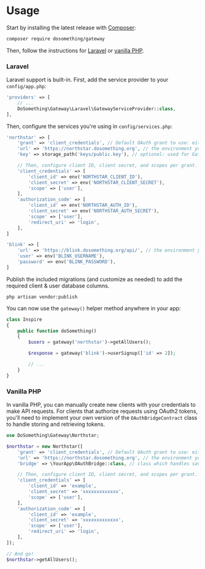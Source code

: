 # Usage

Start by installing the latest release with [Composer](https://getcomposer.org):

```sh
composer require dosomething/gateway
```

Then, follow the instructions for [Laravel](#Laravel) or [vanilla PHP](#Vanilla-PHP).

### Laravel

Laravel support is built-in. First, add the service provider to your `config/app.php`:

```php
'providers' => [
    // ...
    DoSomething\Gateway\Laravel\GatewayServiceProvider::class,
],
```

Then, configure the services you're using in `config/services.php`:

```php
'northstar' => [
    'grant' => 'client_credentials', // Default OAuth grant to use: either 'authorization_code' or 'client_credentials'
    'url' => 'https://northstar.dosomething.org', // the environment you want to connect to
    'key' => storage_path('keys/public.key'), // optional: used for Gateway server middleware

    // Then, configure client ID, client secret, and scopes per grant.
    'client_credentials' => [
        'client_id' => env('NORTHSTAR_CLIENT_ID'),
        'client_secret' => env('NORTHSTAR_CLIENT_SECRET'),
        'scope' => ['user'],
    ],
    'authorization_code' => [
        'client_id' => env('NORTHSTAR_AUTH_ID'),
        'client_secret' => env('NORTHSTAR_AUTH_SECRET'),
        'scope' => ['user'],
        'redirect_uri' => 'login',
    ],
]

'blink' => [
    'url' => 'https://blink.dosomething.org/api/', // the environment you want to connect to
    'user' => env('BLINK_USERNAME'),
    'password' => env('BLINK_PASSWORD'),
]
```

Publish the included migrations (and customize as needed) to add the required client & user database columns.

```
php artisan vendor:publish
```

You can now use the `gateway()` helper method anywhere in your app:

```php
class Inspire
{
    public function doSomething()
    {
        $users = gateway('northstar')->getAllUsers();

        $response = gateway('blink')->userSignup(['id' => 2]);

        // ...
    }
}
```

### Vanilla PHP

In vanilla PHP, you can manually create new clients with your credentials to make API requests. For clients that
authorize requests using OAuth2 tokens, you'll need to implement your own version of the `OAuthBridgeContract`
class to handle storing and retrieving tokens.

```php
use DoSomething\Gateway\Northstar;

$northstar = new Northstar([
    'grant' => 'client_credentials', // Default OAuth grant to use: either 'authorization_code' or 'client_credentials'
    'url' => 'https://northstar.dosomething.org', // the environment you want to connect to
    'bridge' => \YourApp\OAuthBridge::class, // class which handles saving/retrieving tokens

    // Then, configure client ID, client secret, and scopes per grant.
    'client_credentials' => [
        'client_id' => 'example',
        'client_secret' => 'xxxxxxxxxxxxx',
        'scope' => ['user'],
    ],
    'authorization_code' => [
        'client_id' => 'example',
        'client_secret' => 'xxxxxxxxxxxxx',
        'scope' => ['user'],
        'redirect_uri' => 'login',
    ],
]);

// And go!
$northstar->getAllUsers();
```
